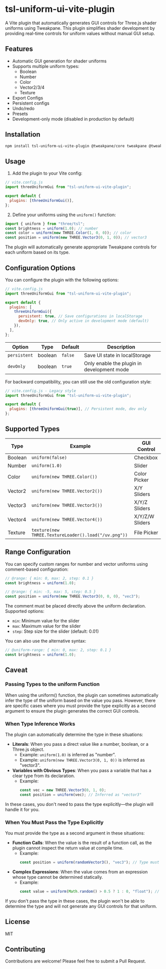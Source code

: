# tsl-uniform-ui-vite-plugin

A Vite plugin that automatically generates GUI controls for Three.js shader
uniforms using Tweakpane. This plugin simplifies shader development by providing
real-time controls for uniform values without manual GUI setup.

## Features

- Automatic GUI generation for shader uniforms
- Supports multiple uniform types:
  - Boolean
  - Number
  - Color
  - Vector2/3/4
  - Texture
- Export Configs
- Persistent configs
- Undo/redo
- Presets
- Development-only mode (disabled in production by default)

## Installation

```bash
npm install tsl-uniform-ui-vite-plugin @tweakpane/core tweakpane @tweakpane/plugin-essentials tweakpane-plugin-file-import
```

## Usage

1. Add the plugin to your Vite config:

```javascript
// vite.config.js
import threeUniformGui from "tsl-uniform-ui-vite-plugin";

export default {
  plugins: [threeUniformGui()],
};
```

2. Define your uniforms using the `uniform()` function:

```javascript
import { uniform } from "three/tsl";
const brightness = uniform(1.0); // number
const color = uniform(new THREE.Color(1, 0, 0)); // color
const position = uniform(new THREE.Vector3(0, 1, 0)); // vector3
```

The plugin will automatically generate appropriate Tweakpane controls for each
uniform based on its type.

## Configuration Options

You can configure the plugin with the following options:

```javascript
// vite.config.js
import threeUniformGui from "tsl-uniform-ui-vite-plugin";

export default {
  plugins: [
    threeUniformGui({
      persistent: true, // Save configurations in localStorage
      devOnly: true, // Only active in development mode (default)
    }),
  ],
};
```

| Option       | Type    | Default | Description                                |
| ------------ | ------- | ------- | ------------------------------------------ |
| `persistent` | boolean | `false` | Save UI state in localStorage              |
| `devOnly`    | boolean | `true`  | Only enable the plugin in development mode |

For backward compatibility, you can still use the old configuration style:

```javascript
// vite.config.js - Legacy style
import threeUniformGui from "tsl-uniform-ui-vite-plugin";

export default {
  plugins: [threeUniformGui(true)], // Persistent mode, dev only
};
```

## Supported Types

| Type    | Example                                              | GUI Control     |
| ------- | ---------------------------------------------------- | --------------- |
| Boolean | `uniform(false)`                                     | Checkbox        |
| Number  | `uniform(1.0)`                                       | Slider          |
| Color   | `uniform(new THREE.Color())`                         | Color Picker    |
| Vector2 | `uniform(new THREE.Vector2())`                       | X/Y Sliders     |
| Vector3 | `uniform(new THREE.Vector3())`                       | X/Y/Z Sliders   |
| Vector4 | `uniform(new THREE.Vector4())`                       | X/Y/Z/W Sliders |
| Texture | `texture(new THREE.TextureLoader().load("/uv.png"))` | File Picker     |

## Range Configuration

You can specify custom ranges for number and vector uniforms using comment-based
configuration:

```javascript
// @range: { min: 0, max: 2, step: 0.1 }
const brightness = uniform(1.0);

// @range: { min: -5, max: 5, step: 0.5 }
const position = uniform(new THREE.Vector3(0, 0, 0), "vec3");
```

The comment must be placed directly above the uniform declaration. Supported
options:

- `min`: Minimum value for the slider
- `max`: Maximum value for the slider
- `step`: Step size for the slider (default: 0.01)

You can also use the alternative syntax:

```javascript
// @uniform-range: { min: 0, max: 2, step: 0.1 }
const brightness = uniform(1.0);
```

## Caveat

### Passing Types to the uniform Function

When using the uniform() function, the plugin can sometimes automatically infer
the type of the uniform based on the value you pass. However, there are specific
cases where you must provide the type explicitly as a second argument to ensure
the plugin generates the correct GUI controls.

### When Type Inference Works

The plugin can automatically determine the type in these situations:

- **Literals**: When you pass a direct value like a number, boolean, or a
  Three.js object.
  - Example: `uniform(1.0)` is inferred as "number".
  - Example: `uniform(new THREE.Vector3(0, 1, 0))` is inferred as "vector3".
- **Variables with Obvious Types**: When you pass a variable that has a clear
  type from its declaration.
  - Example:
    ```javascript
    const vec = new THREE.Vector3(0, 1, 0);
    const position = uniform(vec); // Inferred as "vector3"
    ```

In these cases, you don't need to pass the type explicitly—the plugin will
handle it for you.

### When You Must Pass the Type Explicitly

You must provide the type as a second argument in these situations:

- **Function Calls**: When the value is the result of a function call, as the
  plugin cannot inspect the return value at compile time.
  - Example:
    ```javascript
    const position = uniform(randomVector3(), "vec3"); // Type must be specified
    ```
- **Complex Expressions**: When the value comes from an expression whose type
  cannot be determined statically.
  - Example:
    ```javascript
    const value = uniform(Math.random() > 0.5 ? 1 : 0, "float"); // Type should be specified
    ```

If you don't pass the type in these cases, the plugin won't be able to determine
the type and will not generate any GUI controls for that uniform.

## License

MIT

## Contributing

Contributions are welcome! Please feel free to submit a Pull Request.
